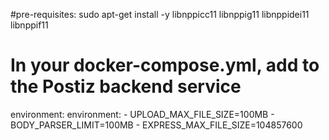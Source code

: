 #pre-requisites: sudo apt-get install -y libnppicc11 libnppig11 libnppidei11 libnppif11
# In your docker-compose.yml, add to the Postiz backend service 
  environment:
  environment:
    - UPLOAD_MAX_FILE_SIZE=100MB
    - BODY_PARSER_LIMIT=100MB
    - EXPRESS_MAX_FILE_SIZE=104857600

